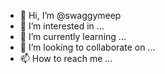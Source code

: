 - 👋 Hi, I’m @swaggymeep
- 👀 I’m interested in ...
- 🌱 I’m currently learning ...
- 💞️ I’m looking to collaborate on ...
- 📫 How to reach me ...

<!---
swaggymeep/swaggymeep is a ✨ special ✨ repository because its `README.md` (this file) appears on your GitHub profile.
You can click the Preview link to take a look at your changes.
--->
